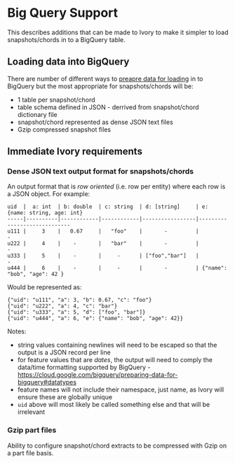 Big Query Support
=================

This describes additions that can be made to Ivory to make it simpler to load
snapshots/chords in to a BigQuery table.

Loading data into BigQuery
--------------------------

There are number of different ways to [preapre data for loading](https://cloud.google.com/bigquery/preparing-data-for-bigquery)
in to BigQuery but the most appropriate for snapshots/chords will be:

* 1 table per snapshot/chord
* table schema defined in JSON - derrived from snapshot/chord dictionary file
* snapshot/chord represented as dense JSON text files
* Gzip compressed snapshot files


Immediate Ivory requirements
----------------------------

### Dense JSON text output format for snapshots/chords

An output format that is *row oriented* (i.e. row per entity) where each row is a JSON object.
For example:

```
uid  |  a: int  | b: double  | c: string  | d: [string]     | e: {name: string, age: int}
-----|----------|------------|------------|-----------------|-----------------------------
u111 |     3    |   0.67     |   "foo"    |       -         |               -            
u222 |     4    |    -       |   "bar"    |       -         |               -            
u333 |     5    |    -       |     -      | ["foo","bar"]   |               -            
u444 |     6    |    -       |     -      |       -         | {"name": "bob", "age": 42 }
```

Would be represented as:

```
{"uid": "u111", "a": 3, "b": 0.67, "c": "foo"}
{"uid": "u222", "a": 4, "c": "bar"}
{"uid": "u333", "a": 5, "d": ["foo", "bar"]}
{"uid": "u444", "a": 6, "e": {"name": "bob", "age": 42}}
```

Notes:
  * string values containing newlines will need to be escaped so that the output is a JSON
  record per line
  * for feature values that are *dates*, the output will need to comply the data/time formatting
  supported by BigQuery - https://cloud.google.com/bigquery/preparing-data-for-bigquery#datatypes
  * feature names will not include their namespace, just name, as Ivory will ensure these are
  globally unique
  * `uid` above will most likely be called something else and that will be irrelevant

### Gzip part files

Ability to configure snapshot/chord extracts to be compressed with Gzip on a part file basis.
